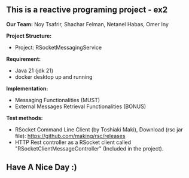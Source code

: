## This is a reactive programing project - ex2

**Our Team:**
 Noy Tsafrir, Shachar Felman, Netanel Habas, Omer Iny

**Project Structure:**
- Project: RSocketMessagingService

**Requirement:**
- Java 21 (jdk 21)
- docker desktop up and running

**Implementation:**
- Messaging Functionalities (MUST)
- External Messages Retrieval Functionalities (BONUS)

**Test methods:**
- RSocket Command Line Client (by Toshiaki Maki), Download (rsc jar file): https://github.com/making/rsc/releases
- HTTP Rest controller as a RSocket client called "RSocketClientMessageController" (Included in the project).


## Have A Nice Day :) 
